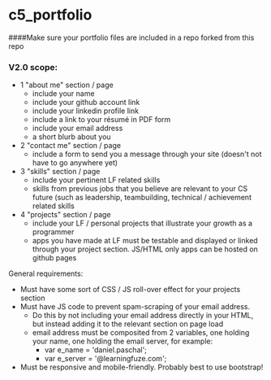 # c5_portfolio
####Make sure your portfolio files are included in a repo forked from this repo
### V2.0 scope:

- 1 "about me" section / page
  - include your name
  - include your github account link
  - include your linkedin profile link
  - include a link to your résumé in PDF form
  - include your email address
  - a short blurb about you
- 2 "contact me" section / page
  - include a form to send you a message through your site (doesn't not have to go anywhere yet)
- 3 "skills" section / page
  - include your pertinent LF related skills
  - skills from previous jobs that you believe are relevant to your CS future (such as leadership, teambuilding, technical / achievement related skills
- 4 "projects" section / page
  - include your LF / personal projects that illustrate your growth as a programmer
  - apps you have made at LF must be testable and displayed or linked through your project section. JS/HTML only apps  can be hosted on github pages
  
General requirements:
- Must have some sort of CSS / JS roll-over effect for your projects section
- Must have JS code to prevent spam-scraping of your email address.
  - Do this by not including your email address directly in your HTML, but instead adding it to the relevant section on page load
  - email address must be composited from 2 variables, one holding your name, one holding the email server, for example:
    - var e_name = 'daniel.paschal';
    - var e_server = '@learningfuze.com';
- Must be responsive and mobile-friendly.  Probably best to use bootstrap!
